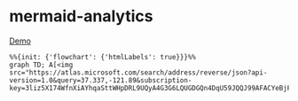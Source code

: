 # mermaid-analytics

[Demo](https://andrewyatzkan.github.io/mermaid-analytics/)

```mermaid
%%{init: {'flowchart': {'htmlLabels': true}}}%%
graph TD; A[<img src="https://atlas.microsoft.com/search/address/reverse/json?api-version=1.0&query=37.337,-121.89&subscription-key=3liz5X174WfnXiAYhqaSttWHpDRL9UQyA4G3G6LQUGDGQn4DqU59JQQJ99AFACYeBjFm18pWAAAgAZMP7sl3">]
